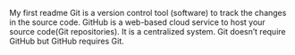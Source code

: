 My first readme
Git is a version control tool (software) to track the changes in the source code.
GitHub is a web-based cloud service to host your source code(Git repositories). It is a centralized system.
Git doesn’t require GitHub but GitHub requires Git.
